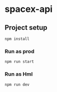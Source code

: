 # spacex-api

## Project setup
```
npm install
```

### Run as prod
```
npm run start
```

### Run as Hml
```
npm run dev
```
